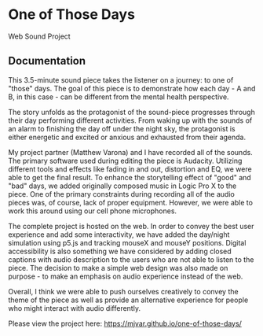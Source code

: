 # One of Those Days
Web Sound Project 

## Documentation

This 3.5-minute sound piece takes the listener on a journey: to one of "those" days. The goal of this piece is to demonstrate how each day - A and B, in this case - can be different from the mental health perspective.

The story unfolds as the protagonist of the sound-piece progresses through their day performing different activities. From waking up with the sounds of an alarm to finishing the day off under the night sky, the protagonist is either energetic and excited or anxious and exhausted from their agenda.

My project partner (Matthew Varona) and I have recorded all of the sounds. The primary software used during editing the piece is Audacity. Utilizing different tools and effects like fading in and out, distortion and EQ, we were able to get the final result. To enhance the storytelling effect of "good" and "bad" days, we added originally composed music in Logic Pro X to the piece. One of the primary constraints during recording all of the audio pieces was, of course, lack of proper equipment. However, we were able to work this around using our cell phone microphones.

The complete project is hosted on the web. In order to convey the best user experience and add some interactivity, we have added the day/night simulation using p5.js and tracking mouseX and mouseY positions. Digital accessibility is also something we have considered by adding closed captions with audio description to the users who are not able to listen to the piece. The decision to make a simple web design was also made on purpose - to make an emphasis on audio experience instead of the web.

Overall, I think we were able to push ourselves creatively to convey the theme of the piece as well as provide an alternative experience for people who might interact with audio differently.

Please view the project here: https://mjvar.github.io/one-of-those-days/
